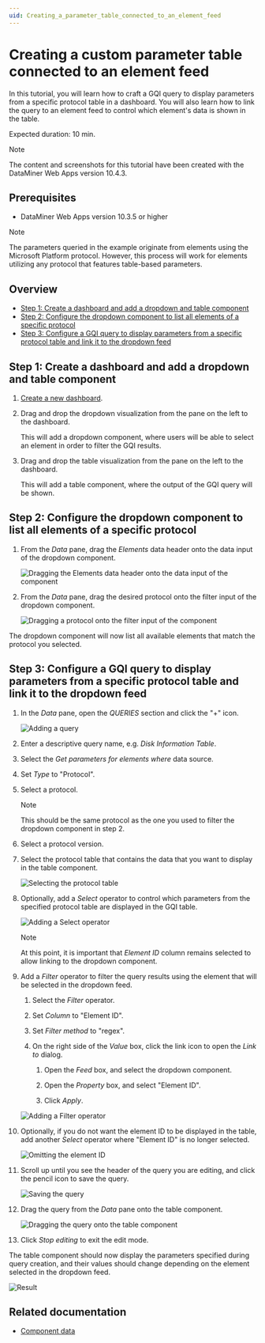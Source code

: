 ```yaml
---
uid: Creating_a_parameter_table_connected_to_an_element_feed
---
```


# Creating a custom parameter table connected to an element feed

In this tutorial, you will learn how to craft a GQI query to display parameters from a specific protocol table in a dashboard. You will also learn how to link the query to an element feed to control which element's data is shown in the table.

Expected duration: 10 min.

> [!NOTE]
> The content and screenshots for this tutorial have been created with the DataMiner Web Apps version 10.4.3.

## Prerequisites

- DataMiner Web Apps version 10.3.5 or higher

> [!NOTE]
> The parameters queried in the example originate from elements using the Microsoft Platform protocol. However, this process will work for elements utilizing any protocol that features table-based parameters.

## Overview

- [Step 1: Create a dashboard and add a dropdown and table component](#step-1-create-a-dashboard-and-add-a-dropdown-and-table-component)
- [Step 2: Configure the dropdown component to list all elements of a specific protocol](#step-2-configure-the-dropdown-component-to-list-all-elements-of-a-specific-protocol)
- [Step 3: Configure a GQI query to display parameters from a specific protocol table and link it to the dropdown feed](#step-3-configure-a-gqi-query-to-display-parameters-from-a-specific-protocol-table-and-link-it-to-the-dropdown-feed)

## Step 1: Create a dashboard and add a dropdown and table component

1. [Create a new dashboard](xref:Creating_a_completely_new_dashboard).

1. Drag and drop the dropdown visualization from the pane on the left to the dashboard.

   This will add a dropdown component, where users will be able to select an element in order to filter the GQI results.

1. Drag and drop the table visualization from the pane on the left to the dashboard.

   This will add a table component, where the output of the GQI query will be shown.

## Step 2: Configure the dropdown component to list all elements of a specific protocol

1. From the *Data* pane, drag the *Elements* data header onto the data input of the dropdown component.

   ![Dragging the Elements data header onto the data input of the component](~/dataminer/images/Tutorial_Dropdown_Elements.png)

1. From the *Data* pane, drag the desired protocol onto the filter input of the dropdown component.

   ![Dragging a protocol onto the filter input of the component](~/dataminer/images/Tutorial_Dropdown_Protocol.png)

The dropdown component will now list all available elements that match the protocol you selected.

## Step 3: Configure a GQI query to display parameters from a specific protocol table and link it to the dropdown feed

1. In the *Data* pane, open the *QUERIES* section and click the "+" icon.

   ![Adding a query](~/dataminer/images/Tutorial_Add_Query.png)

1. Enter a descriptive query name, e.g. *Disk Information Table*.

1. Select the *Get parameters for elements where* data source.

1. Set *Type* to "Protocol".

1. Select a protocol.

   > [!NOTE]
   > This should be the same protocol as the one you used to filter the dropdown component in step 2.

1. Select a protocol version.

1. Select the protocol table that contains the data that you want to display in the table component.

   ![Selecting the protocol table](~/dataminer/images/Tutorial_ProtocolTable.png)

1. Optionally, add a *Select* operator to control which parameters from the specified protocol table are displayed in the GQI table.

   ![Adding a Select operator](~/dataminer/images/Tutorial_SelectOperator.png)

   > [!NOTE]
   > At this point, it is important that *Element ID* column remains selected to allow linking to the dropdown component.

1. Add a *Filter* operator to filter the query results using the element that will be selected in the dropdown feed.

   1. Select the *Filter* operator.

   1. Set *Column* to "Element ID".

   1. Set *Filter method* to "regex".

   1. On the right side of the *Value* box, click the link icon to open the *Link to* dialog.

      1. Open the *Feed* box, and select the dropdown component.

      1. Open the *Property* box, and select "Element ID".

      1. Click *Apply*.

   ![Adding a Filter operator](~/dataminer/images/Tutorial_FilterOperator.png)

1. Optionally, if you do not want the element ID to be displayed in the table, add another *Select* operator where "Element ID" is no longer selected.

   ![Omitting the element ID](~/dataminer/images/Tutorial_OmittingElementID.png)

1. Scroll up until you see the header of the query you are editing, and click the pencil icon to save the query.

   ![Saving the query](~/dataminer/images/Tutorial_SavingTheQuery.png)

1. Drag the query from the *Data* pane onto the table component.

   ![Dragging the query onto the table component](~/dataminer/images/Tutorial_query_as_table_input.png)

1. Click *Stop editing* to exit the edit mode.

The table component should now display the parameters specified during query creation, and their values should change depending on the element selected in the dropdown feed.

![Result](~/dataminer/images/Tutorial_Result.png)

## Related documentation

- [Component data](xref:Component_Data)
